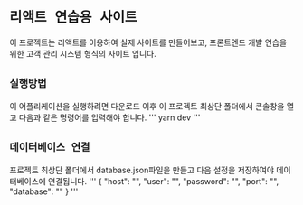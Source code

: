 # `리액트 연습용 사이트`
이 프로젝트는 리액트를 이용하여 실제 사이트를 만들어보고,
프론트엔드 개발 연습을 위한 고객 관리 시스템 형식의 사이트 입니다.

## `실행방법`
이 어플리케이션을 실행하려면 다운로드 이후 이 프로젝트 최상단 폴더에서 콘솔창을 열고 다음과 같은 명령어를 입력해야 합니다.
'''
yarn dev
'''

## `데이터베이스 연결`
프로젝트 최상단 폴더에서 database.json파일을 만들고 다음 설정을 저장하여야 데이터베이스에 연결됩니다.
'''
{
    "host": "",
    "user": "",
    "password": "",
    "port": "",
    "database": ""
}
'''